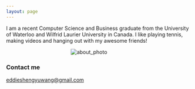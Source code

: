 ```yaml
---
layout: page
---
```


I am a recent Computer Science and Business graduate from the University of Waterloo and Wilfrid Laurier University in Canada. I like playing tennis, making videos and hanging out with my awesome friends!

<img src="{{ site.baseurl }}/images/about_photo.jpg" alt="about_photo" id="about_photo" 
style="max-width:30%;
display:block;
margin: 0 auto;">

<!-- width="40%" id="about_photo"     display="block" margin-left="auto" margin-right="auto"> -->

### Contact me
[eddieshengyuwang@gmail.com](mailto:eddieshengyuwang@gmail.com)